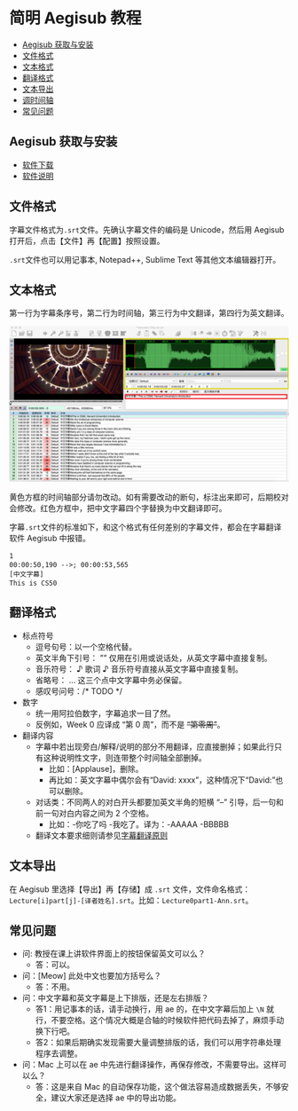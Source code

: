 # 简明 Aegisub 教程

- [Aegisub 获取与安装](#aegisub-%e8%8e%b7%e5%8f%96%e4%b8%8e%e5%ae%89%e8%a3%85)
- [文件格式](#%e6%96%87%e4%bb%b6%e6%a0%bc%e5%bc%8f)
- [文本格式](#文本格式)
- [翻译格式](#%e7%bf%bb%e8%af%91%e6%a0%bc%e5%bc%8f)
- [文本导出](#%e6%96%87%e6%9c%ac%e5%af%bc%e5%87%ba)
- [调时间轴](#调时间轴)
- [常见问题](#%e5%b8%b8%e8%a7%81%e9%97%ae%e9%a2%98)

## Aegisub 获取与安装

* [软件下载](http://www.aegisub.org/)  
* [软件说明](http://docs.aegisub.org/3.2/Main_Page/)

## 文件格式

字幕文件格式为`.srt`文件。先确认字幕文件的编码是 Unicode，然后用 Aegisub 打开后，点击【文件】再【配置】按照设置。

`.srt`文件也可以用记事本, Notepad++, Sublime Text 等其他文本编辑器打开。

## 文本格式

第一行为字幕条序号，第二行为时间轴，第三行为中文翻译，第四行为英文翻译。

![Aegisub界面](images/image2.png)

黄色方框的时间轴部分请勿改动。如有需要改动的断句，标注出来即可，后期校对会修改。红色方框中，把中文字幕四个字替换为中文翻译即可。

字幕`.srt`文件的标准如下，和这个格式有任何差别的字幕文件，都会在字幕翻译软件 Aegisub 中报错。

```
1
00:00:50,190 -->; 00:00:53,565
[中文字幕]
This is CS50
```

## 翻译格式

* 标点符号
    * 逗号句号：以一个空格代替。
    * 英文半角下引号： ”” 仅用在引用或说话处，从英文字幕中直接复制。
    * 音乐符号： ♪ 歌词 ♪ 音乐符号直接从英文字幕中直接复制。
    * 省略号： ... 这三个点中文字幕中务必保留。
    * 感叹号问号：/* TODO */
* 数字
    * 统一用阿拉伯数字，字幕追求一目了然。
    * 反例如，Week 0 应译成 “第 0 周”，而不是 ~~“第零周”~~。
* 翻译内容
   * 字幕中若出现旁白/解释/说明的部分不用翻译，应直接删掉；如果此行只有这种说明性文字，则连带整个时间轴全部删掉。
      * 比如：[Applause]，删除。
      * 再比如：英文字幕中偶尔会有“David: xxxx”，这种情况下“David:”也可以删除。
   * 对话类：不同两人的对白开头都要加英文半角的短横 “–” 引导，后一句和前一句对白内容之间为 2 个空格。
      * 比如：-你吃了吗  -我吃了。译为：-AAAAA  -BBBBB
   * 翻译文本要求细则请参见[字幕翻译原则](principles-of-subtitle-translation.md)

## 文本导出

在 Aegisub 里选择【导出】再【存储】成 `.srt` 文件，文件命名格式：`Lecture[i]part[j]-[译者姓名].srt`。比如：`Lecture0part1-Ann.srt`。

## 常见问题 

* 问: 教授在课上讲软件界面上的按钮保留英文可以么？
    * 答：可以。
* 问：[Meow] 此处中文也要加方括号么？
    * 答：不用。
* 问：中文字幕和英文字幕是上下排版，还是左右排版？
    * 答1：用记事本的话，请手动换行，用 ae 的，在中文字幕后加上 `\N` 就行，不要空格。这个情况大概是合轴的时候软件把代码去掉了，麻烦手动换下行吧。
    * 答2：如果后期确实发现需要大量调整排版的话，我们可以用字符串处理程序去调整。
* 问：Mac 上可以在 ae 中先进行翻译操作，再保存修改，不需要导出。这样可以么？
    * 答：这是来自 Mac 的自动保存功能，这个做法容易造成数据丢失，不够安全，建议大家还是选择 ae 中的导出功能。
